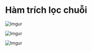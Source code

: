 # Hàm trích lọc chuỗi

![Imgur](https://i.imgur.com/nyOuLxj.png)  

![Imgur](https://i.imgur.com/LfZu5Wo.png)  

![Imgur](https://i.imgur.com/IZkRS9U.png)  